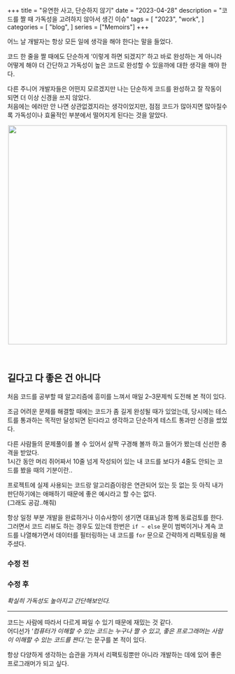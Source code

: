 +++
title = "유연한 사고, 단순하지 않기"
date = "2023-04-28"
description = "코드를 짤 때 가독성을 고려하지 않아서 생긴 이슈"
tags = [
    "2023",
    "work",
]
categories = [
    "blog",
]
series = ["Memoirs"]
+++

어느 날 개발자는 항상 모든 일에 생각을 해야 한다는 말을 들었다.

코드 한 줄을 짤 때에도 단순하게 ‘이렇게 하면 되겠지?’ 하고 바로 완성하는 게 아니라 어떻게 해야 더 간단하고 가독성이 높은 코드로 완성할 수 있을까에 대한 생각을 해야 한다.

다른 주니어 개발자들은 어떤지 모르겠지만 나는 단순하게 코드를 완성하고 잘 작동이 되면 더 이상 신경을 쓰지 않았다. <br> 처음에는 에러만 안 나면 상관없겠지라는 생각이었지만, 점점 코드가 많아지면 많아질수록 가독성이나 효율적인 부분에서 떨어지게 된다는 것을 알았다.

<p align="center"><img src="https://github.com/kmseunh/blog/assets/105186724/4814cdda-194e-466a-8592-b102d05c7a4d" width="500"></p>

<!--more-->

<br>

## 길다고 다 좋은 건 아니다

처음 코드를 공부할 때 알고리즘에 흥미를 느껴서 매일 2–3문제씩 도전해 본 적이 있다.

조금 어려운 문제를 해결할 때에는 코드가 좀 길게 완성될 때가 있었는데, 당시에는 테스트를 통과하는 목적만 달성되면 된다라고 생각하고 단순하게 테스트 통과만 신경을 썼었다.

다른 사람들의 문제풀이를 볼 수 있어서 살짝 구경해 볼까 하고 들어가 봤는데 신선한 충격을 받았다. <br> 1시간 동안 머리 쥐어짜서 10줄 넘게 작성되어 있는 내 코드를 보다가 4줄도 안되는 코드를 봤을 때의 기분이란..

프로젝트에 실제 사용되는 코드랑 알고리즘이랑은 연관되어 있는 듯 없는 듯 아직 내가 판단하기에는 애매하기 때문에 좋은 예시라고 할 수는 없다. <br> (그래도 공감..해줘)

항상 일정 부분 개발을 완료하거나 이슈사항이 생기면 대표님과 함께 동료검토를 한다. <br> 그러면서 코드 리뷰도 하는 경우도 있는데 한번은 `if ~ else` 문이 범벅이거나 계속 코드를 나열해가면서 데이터를 필터링하는 내 코드를 `for` 문으로 간략하게 리팩토링을 해주셨다.

### 수정 전

<script src="https://gist.github.com/kmseunh/aec476d255d2b4e556b72c6f86878fd7.js"></script>

### 수정 후

<script src="https://gist.github.com/kmseunh/72f37079e5362a99b21020e5f5fcb193.js"></script>

_확실히 가독성도 높아지고 간단해보인다._

<hr>

코드는 사람에 따라서 다르게 짜일 수 있기 때문에 재밌는 것 같다. <br> 어디선가 ‘_컴퓨터가 이해할 수 있는 코드는 누구나 짤 수 있고, 좋은 프로그래머는 사람이 이해할 수 있는 코드를 짠다._’는 문구를 본 적이 있다.

항상 다양하게 생각하는 습관을 가져서 리팩토링뿐만 아니라 개발하는 데에 있어 좋은 프로그래머가 되고 싶다.
